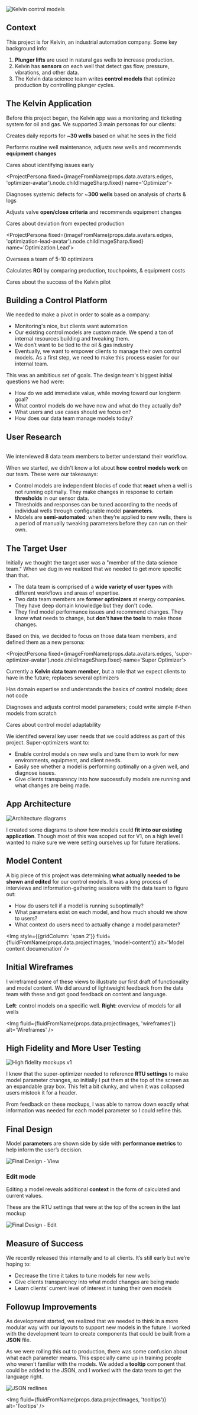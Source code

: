![Kelvin control models](sample.png)

## Context
This project is for Kelvin, an industrial automation company. Some key background info:

1. __Plunger lifts__ are used in natural gas wells to increase production.
2. Kelvin has __sensors__ on each well that detect gas flow, pressure, vibrations, and other data.
3. The Kelvin data science team writes __control models__ that optimize production by controlling plunger cycles.

## The Kelvin Application

Before this project began, the Kelvin app was a monitoring and ticketing system for oil and gas. We supported 3 main personas for our clients:

<Grid>

  <ProjectPersona
    fixed='pumper-avatar.jpg'
    name='Pumper'>
    <p>Creates daily reports for ~<strong>30 wells</strong> based on what he sees in the field</p>
    <p>Performs routine well maintenance, adjusts new wells and recommends <strong>equipment changes</strong></p>
    <p>Cares about identifying issues early</p>
  </ProjectPersona>

  <ProjectPersona
    fixed={imageFromName(props.data.avatars.edges, 'optimizer-avatar').node.childImageSharp.fixed}
    name='Optimizer'>
    <p>Diagnoses systemic defects for ~<strong>300 wells</strong> based on analysis of charts & logs</p>
    <p>Adjusts valve <strong>open/close criteria</strong> and recommends equipment changes</p>
    <p>Cares about deviation from expected production</p>
  </ProjectPersona>

  <ProjectPersona
    fixed={imageFromName(props.data.avatars.edges, 'optimization-lead-avatar').node.childImageSharp.fixed}
    name='Optimization Lead'>
    <p>Oversees a team of 5-10 optimizers</p>
    <p>Calculates <strong>ROI</strong> by comparing production, touchpoints, & equipment costs</p>
    <p>Cares about the success of the Kelvin pilot</p>
  </ProjectPersona>

</Grid>

<h2>Building a Control Platform</h2>

<p>We needed to make a pivot in order to scale as a company:</p>

<ul>
  <li>Monitoring's nice, but clients want automation</li>
  <li>Our existing control models are custom made. We spend a ton of internal resources building and tweaking them.</li>
  <li>We don’t want to be tied to the oil & gas industry</li>
  <li>Eventually, we want to empower clients to manage their own control models. As a first step, we need to make this process easier for our internal team.</li>
</ul>

<p>This was an ambitious set of goals. The design team's biggest initial questions we had were:</p>

<ul>
  <li>How do we add immediate value, while moving toward our longterm goal?</li>
  <li>What control models do we have now and what do they actually do?</li>
  <li>What users and use cases should we focus on?</li>
  <li>How does our data team manage models today?</li>
</ul>

<h2>User Research</h2>

<Grid>
  <Img
    style={{gridColumn: 'span 2'}}
    fluid={imageFromName(props.data.projectImages.edges, 'data-interviews').node.childImageSharp.fluid} />
  <p className='subhead'>We interviewed 8 data team members to better understand their workflow.</p>
</Grid>

<p>When we started, we didn't know a lot about <strong>how control models work</strong> on our team. These were our takeaways:</p>

<ul>
  <li>Control models are independent blocks of code that <strong>react</strong> when a well is not running optimally. They make changes in response to certain <strong>thresholds</strong> in our sensor data.</li>
  <li>Thresholds and responses can be tuned according to the needs of individual wells through configurable model <strong>parameters</strong>.</li>
  <li>Models are <strong>semi-automated</strong>: when they’re applied to new wells, there is a period of manually tweaking parameters before they can run on their own.</li>
</ul>

<h2>The Target User</h2>

<p>Initially we thought the target user was a "member of the data science team." When we dug in we realized that we needed to get more specific than that.</p>

<ul>
  <li>The data team is comprised of a <strong>wide variety of user types</strong> with different workflows and areas of expertise.</li>
  <li>Two data team members are <strong>former optimizers</strong> at energy companies. They have deep domain knowledge but they don't code.</li>
  <li>They find model performance issues and recommend changes. They know what needs to change, but <strong>don’t have the tools</strong> to make those changes.</li>
</ul>

<p>Based on this, we decided to focus on those data team members, and defined them as a new persona:</p>

<ProjectPersona
  fixed={imageFromName(props.data.avatars.edges, 'super-optimizer-avatar').node.childImageSharp.fixed}
  name='Super Optimizer'>
  <p>Currently a <strong>Kelvin data team member</strong>, but a role that we expect clients to have in the future; replaces several optimizers</p>
  <p>Has domain expertise and understands the basics of control models; does not code</p>
  <p>Diagnoses and adjusts control model parameters; could write simple if-then models from scratch</p>
  <p>Cares about control model adaptability</p>
</ProjectPersona>

<p>We identifed several key user needs that we could address as part of this project. Super-optimizers want to:</p>

<ul>
  <li>Enable control models on new wells and tune them to work for new environments, equipment, and client needs.</li>
  <li>Easily see whether a model is performing optimally on a given well, and diagnose issues.</li>
  <li>Give clients transparency into how successfully models are running and what changes are being made.</li>
</ul>

<h2>App Architecture</h2>

![Architecture diagrams](architecture-diagrams.png)

<p>I created some diagrams to show how models could <strong>fit into our existing application</strong>. Though most of this was scoped out for V1, on a high level I wanted to make sure we were setting ourselves up for future iterations.</p>

<h2>Model Content</h2>

<Grid>

  <div>
    <p>A big piece of this project was determining <strong>what actually needed to be shown and edited</strong> for our control models. It was a long process of interviews and information-gathering sessions with the data team to figure out:</p>
    <ul>
      <li>How do users tell if a model is running suboptimally?</li>
      <li>What parameters exist on each model, and how much should we show to users?</li>
      <li>What context do users need to actually change a model parameter?</li>
    </ul>
  </div>

  <Img
    style={{gridColumn: 'span 2'}}
    fluid={fluidFromName(props.data.projectImages, 'model-content')}
    alt='Model content documenation' />

</Grid>

<h2>Initial Wireframes</h2>

<p>I wireframed some of these views to illustrate our first draft of functionality and model content. We did around of lightweight feedback from the data team with these and got good feedback on content and language.</p>

<div className='subhead'>
  <strong>Left</strong>: control models on a specific well. <strong>Right</strong>: overview of models for all wells
</div>

<Img
  fluid={fluidFromName(props.data.projectImages, 'wireframes')}
  alt='Wireframes' />

<h2>High Fidelity and More User Testing</h2>

<Grid>
  <Img
    className={projectStyles.imageBorder}
    style={{gridColumn: 'span 2'}}
    fluid={fluidFromName(props.data.projectImages, 'hi-fi-v1')}
    alt='High fidelity mockups v1' />
  <div>
    <p>I knew that the super-optimizer needed to reference <strong>RTU settings</strong> to make model parameter changes, so initially I put them at the top of the screen as an expandable gray box. This felt a bit clunky, and when it was collapsed users mistook it for a header.</p>
    <p>From feedback on these mockups, I was able to narrow down exactly what information was needed for each model parameter so I could refine this.</p>
  </div>
</Grid>


<Grid>
  <div>
    <h2>Final Design</h2>
    <p>Model <strong>parameters</strong> are shown side by side with <strong>performance metrics</strong> to help inform the user’s decision.</p>
  </div>
  <Img
    style={{gridColumn: 'span 2'}}
    fluid={fluidFromName(props.data.projectImages, 'final-design-view')}
    alt='Final Design - View' />
</Grid>

<Grid>
  <div>
    <h3>Edit mode</h3>
    <p>Editing a model reveals additional <strong>context</strong> in the form of calculated and current values.</p>
    <p>These are the RTU settings that were at the top of the screen in the last mockup</p>
  </div>
  <Img
    style={{gridColumn: 'span 2'}}
    fluid={fluidFromName(props.data.projectImages, 'final-design-edit')}
    alt='Final Design - Edit' />
</Grid>

<h2>Measure of Success</h2>

<p>We recently released this internally and to all clients. It’s still early but we’re hoping to:</p>

<ul>
  <li>Decrease the time it takes to tune models for new wells</li>
  <li>Give clients transparency into what model changes are being made</li>
  <li>Learn clients’ current level of interest in tuning their own models</li>
</ul>

<Grid>
  <div style={{gridColumn: 'span 2'}}>
    <h2>Followup Improvements</h2>
    <p>As development started, we realized that we needed to think in a more modular way with our layouts to support new models in the future. I worked with the development team to create components that could be built from a <strong>JSON</strong> file.</p>
    <p>As we were rolling this out to production, there was some confusion about what each parameter means. This especially came up in training people who weren't familiar with the models. We added a <strong>tooltip</strong> component that could be added to the JSON, and I worked with the data team to get the language right.</p>
    <Img
      style={{gridColumn: 'span 2'}}
      fluid={fluidFromName(props.data.projectImages, 'json-redlines')}
      alt='JSON redlines' />
  </div>

  <Img
    fluid={fluidFromName(props.data.projectImages, 'tooltips')}
    alt='Tooltips' />
</Grid>
